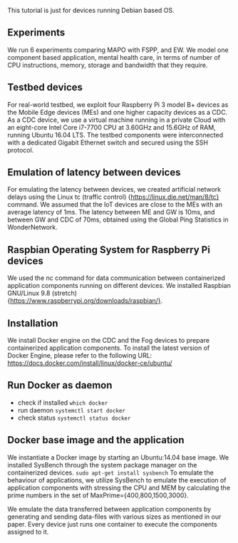 This tutorial is just for devices running Debian based OS.
    
## Experiments

We run 6 experiments comparing MAPO with FSPP, and EW. We model one component based application, mental health care, in terms of number of CPU instructions, memory, storage and bandwidth that they require.

## Testbed devices

For real-world testbed, we exploit four Raspberry Pi 3 model B+ devices as the Mobile Edge devices (MEs) and one higher capacity devices as a CDC.
As a CDC device, we use a virtual machine running in a private Cloud with an eight-core Intel Core i7-7700 CPU at 3.60GHz and 15.6GHz of RAM, running Ubuntu 16.04 LTS.
The testbed components were interconnected with a dedicated Gigabit Ethernet switch and secured using the SSH protocol.

## Emulation of latency between devices

For emulating the latency between devices, we created artificial network delays using the Linux tc (traffic control) {https://linux.die.net/man/8/tc} command.
We assumed that the IoT devices are close to the MEs with an average latency of 1ms. The latency between ME and GW is 10ms, and between GW and CDC of 70ms, obtained using the Global Ping Statistics in WonderNetwork. 

## Raspbian Operating System for Raspberry Pi devices

We used the nc command for data communication between containerized application components running on different devices.
We installed Raspbian GNU/Linux 9.8 (stretch) {https://www.raspberrypi.org/downloads/raspbian/}.


## Installation

We install Docker engine on the CDC and the Fog devices to prepare containerized application components.
To install the latest version of Docker Engine, please refer to the following URL:
https://docs.docker.com/install/linux/docker-ce/ubuntu/

## Run Docker as daemon

* check if installed
    ```which docker```
* run daemon
    ```systemctl start docker```
* check status
    ```systemctl status docker```
    

## Docker base image and the application

We instantiate a Docker image by starting an Ubuntu:14.04 base image.
We installed SysBench through the system package manager on the containerized devices. 
```sudo apt-get install sysbench```
To emulate the behaviour of applications, we utilize SysBench to emulate the execution of application components with stressing the CPU and MEM by calculating the prime numbers in the set of MaxPrime={400,800,1500,3000}.
 
We emulate the data transferred between application components by generating and sending data-files with various sizes as mentioned in our paper.
Every device just runs one container to execute the components assigned to it.
